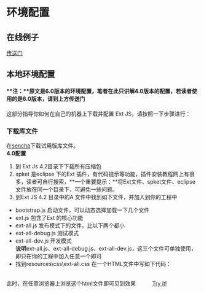 # 环境配置
## 在线例子
[传送门](https://www.tutorialspoint.com/extjs/extjs_environment_setup.htm)
## 本地环境配置
#### **注：**原文是6.0版本的环境配置，笔者在此只讲解4.0版本的配置，若读者使用的是6.0版本，请到上方传送门
这部分指导你如何在自己的机器上下载并配置 Ext JS，请按照一下步骤进行：
### 下载库文件
在[sencha](https://www.sencha.com)下载试用版库文件。    
**4.0配置**    
1. 到 Ext Js 4.2目录下下载所有压缩包             
2. spket 是eclipse 下的Ext 插件，有代码提示等功能，插件安装教程网上有很多，读者可自行搜索，**一个重要提示：**将Ext文件、spket文件、eclipse文件放在同一个目录下，可避免一些问题。             
3. 到Ext JS 4.2 目录中的A 文件中找到如下文件，并加入到你的工程中       
* bootstrap.js 启动文件，可以动态选择加载一下几个文件
* ext.js 包含了Ext 的核心功能
* ext-all.js 发布模式下的文件，比以下两个都小
* ext-all-debug.js 测试模式
* ext-all-dev.js 开发模式     
**说明**ext-all.js、ext-all-debug.js、ext-all-dev.js，这三个文件可单独使用，即只在你的工程中加入任意一个即可
* 找到resources\css\ext-all.css
在一个HTML文件中写如下代码：
    <!DOCTYPE html>
    <html>
       <head>
          <link href="WebContent/extResources/resources/css/ext-all.css" rel="stylesheet" />
          <script type="text/javascript" src="WebContent/extResources/ext-all.js"></script>
          <script type="text/javascript">
             Ext.onReady(function() {
             Ext.create('Ext.Panel', {
                renderTo: 'helloWorldPanel',
                height: 100,
                width: 200,
                title: 'Hello world',
                html: 'First Ext JS Hello World Program'
                });
             });
          </script>
       </head>
       <body>
          <div id="helloWorldPanel"></div>
       </body>
    </html>              
此时，在任意浏览器上浏览这个html文件即可见到效果           
[Try it!](https://www.tutorialspoint.com/extjs/extjs_environment_setup.htm)
